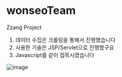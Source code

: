 # wonseoTeam
Zzang Project

1. 데이터 수집은 크롤링을 통해서 진행했습니다
2. 사용한 기술은 JSP/Servlet으로 진행했구요
3. Javascript를 같이 접목시켰습니다

![image](https://github.com/2022-SMRHD-DCX-Bigdata-8/wonseoTeam/assets/141789529/026485e1-9d51-461c-8433-de537bb9d5d8)
